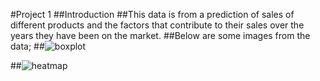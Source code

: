 #Project 1
##Introduction
##This data is from a prediction of sales of different products and the factors that contribute to their sales over the years they have been on the market.
##Below are some images from the data;
##![boxplot](https://github.com/Nanungi/Prediction-of-Product-Sales/assets/162002009/d0209ae2-2e8f-4673-ade6-f0901544bef4)

##![heatmap](https://github.com/Nanungi/Prediction-of-Product-Sales/assets/162002009/2fc14d64-3be6-42d6-aeff-28da89c71615)


